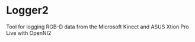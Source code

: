 Logger2
=======

Tool for logging RGB-D data from the Microsoft Kinect and ASUS Xtion Pro Live with OpenNI2
